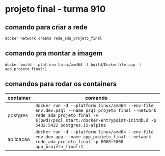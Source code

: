 # projeto final - turma 910

## comando para criar a rede

`docker network create rede_ada_projeto_final`

## comando pra montar a imagem

`docker build --platform linux/amd64 -f build/Dockerfile.app -t app_projeto_final:1 .`

## comandos para rodar os containers

| container | comando |
|  --- |  --- |
| postgres |  `docker run -d --platform linux/amd64 --env-file env.dev.psql --name psql_projeto_final --network rede_ada_projeto_final -v $(pwd)/psql_start:/docker-entrypoint-initdb.d -p 5432:5432 postgres:15-alpine` |
| aplicacao |  `docker run -d --platform linux/amd64 --env-file env.dev.app --name app_projeto_final --network rede_ada_projeto_final -p 8080:5000 app_projeto_final:1`  |
